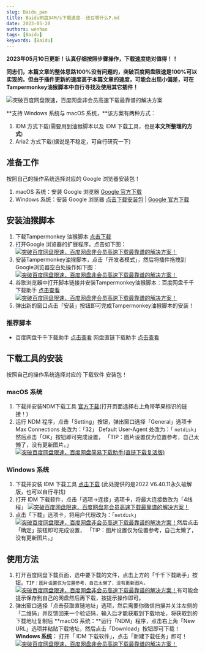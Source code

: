 ```yaml
---
slug: Baidu_pan
title: Baidu网盘34M/s下载速度--还在等什么❓.md
date: 2023-05-20
authors: wenhao
tags: [Baidu]
keywords: [Baidu]
---
```



**2023年05月10日更新！认真仔细按照步骤操作，下载速度绝对值得！！**

**同志们，本篇文章的整体思路100%没有问题的，突破百度网盘限速是100%可以实现的。但由于插件更新的速度高于本篇文章的速度，可能会出现小偏差，可在Tampermonkey油猴脚本中自行寻找及使用其它插件！**

<img src="https://img.foxmac.com/o/baidu-pan-speed-10.png" alt="突破百度网盘限速，百度网盘非会员高速下载最靠谱的解决方案" size="50%"/>

**支持 Windows 系统与 macOS 系统，**该方案有两种方式：

1. IDM 方式下载(需要用到油猴脚本以及 IDM 下载工具，也是**本文所整理的方式**)
2. Aria2 方式下载(据说是不稳定，可自行研究一下)

## 准备工作

按照自己的操作系统选择对应的 Google 浏览器安装包！

1. macOS 系统：安装 Google 浏览器 [Google 官方下载](https://www.google.cn/intl/zh-CN/chrome/)
2. Windows 系统：安装 Google 浏览器 [点击下载安装包](https://foxmac.lanzoul.com/i9IkJ02xby7i) | [Google 官方下载](https://www.google.cn/intl/zh-CN/chrome/)

## 安装油猴脚本

1. 下载Tampermonkey 油猴脚本 [点击下载](https://foxmac.lanzoul.com/iwtPO02xcg9i)
2. 打开Google 浏览器的扩展程序。点击如下图：
   [![突破百度网盘限速，百度网盘非会员高速下载最靠谱的解决方案！](https://img.foxmac.com/o/baidu-pan-speed-3.png?imageView2/1/w/2374/h/1408#)](https://img.foxmac.com/o/baidu-pan-speed-3.png)
3. 安装Tampermonkey油猴脚本，点击「开发者模式」，然后将插件拖拽到Google浏览器空白处操作如下图：
   [![突破百度网盘限速，百度网盘非会员高速下载最靠谱的解决方案！](https://img.foxmac.com/o/baidu-pan-speed-4.png?imageView2/1/w/2364/h/1364#)](https://img.foxmac.com/o/baidu-pan-speed-4.png)
4. 谷歌浏览器中打开脚本链接并安装Tampermonkey油猴脚本：百度网盘千千下载助手 [点击查看](https://greasyfork.org/zh-CN/scripts/463171-百度网盘千千下载助手)
   [![突破百度网盘限速，百度网盘非会员高速下载最靠谱的解决方案！](https://img.foxmac.com/o/baidu-pan-speed-5.png?imageView2/1/w/2138/h/1358#)](https://img.foxmac.com/o/baidu-pan-speed-5.png)
5. 弹出新的窗口点击「安装」按钮即可完成Tampermonkey油猴脚本的安装！

### 推荐脚本

- 百度网盘千千下载助手 [点击查看](https://greasyfork.org/zh-CN/scripts/463171-百度网盘千千下载助手)
  网盘直链下载助手 [点击查看](https://greasyfork.org/zh-CN/scripts/436446-网盘直链下载助手)

## 下载工具的安装

按照自己的操作系统选择对应的 下载软件 安装包！

### macOS 系统

1. 下载并安装NDM下载工具 [官方下载](http://www.neatdownloadmanager.com/index.php/en/)(打开页面选择右上角带苹果标识的链接！)
2. 运行 NDM 程序，点击「Setting」按钮，弹出窗口选择「General」选项卡
   Max Connections 处改为：「32」
   Default User-Agent 处改为：「 `netdisk`」
   然后点击「OK」按钮即可完成设置， 「TIP：图片设置仅为位置参考，自己太懒了，没有更新图片。」
   [![突破百度网盘限速，百度网盘简易下载助手(直链下载复活版)](https://img.foxmac.com/o/baidu-pan-speed-11.png?imageView2/1/w/2174/h/1316#)](https://img.foxmac.com/o/baidu-pan-speed-11.png)

### Windows 系统

1. 下载并安装 IDM 下载工具 [点击下载](https://foxmac.lanzoul.com/iJnpu02xd4sb) (此处提供的是2022 V6.40.11永久破解版，也可以自行寻找)
2. 打开 IDM 下载软件，点击「选项->连接」选项卡，将最大连接数改为「4线程」
   [![突破百度网盘限速，百度网盘非会员高速下载最靠谱的解决方案！](https://img.foxmac.com/o/baidu-pan-speed-6.png?imageView2/1/w/1976/h/1176#)](https://img.foxmac.com/o/baidu-pan-speed-6.png)
3. 点击「下载」选项卡，将用户代理改为：「`netdisk`」
   [![突破百度网盘限速，百度网盘非会员高速下载最靠谱的解决方案！](https://img.foxmac.com/o/baidu-pan-speed-7.png?imageView2/1/w/1934/h/1166#)](https://img.foxmac.com/o/baidu-pan-speed-7.png)然后点击「确定」按钮即可完成设置， 「TIP：图片设置仅为位置参考，自己太懒了，没有更新图片。」

## 使用方法

1. 打开百度网盘下载页面，选中要下载的文件，点击上方的「千千下载助手」按钮。`TIP：图片设置仅为位置参考，自己太懒了，没有更新图片。`
   [![突破百度网盘限速，百度网盘非会员高速下载最靠谱的解决方案！](https://img.foxmac.com/o/baidu-pan-speed-8.png?imageView2/1/w/2322/h/1370#)](https://img.foxmac.com/o/baidu-pan-speed-8.png)有可能会提示保存到自己的网盘然后再下载，按提示操作即可。
2. 弹出窗口选择「点击获取直链地址」选项，然后需要你微信扫描并关注左侧的「二维码」并反馈回来一个验证码，输入后才能获取到下载地址，将获取到的下载地址复制后
   **macOS 系统：**运行「NDM」程序，点击右上角「New URL」选项并粘贴下载地址，然后点击「Download」按钮即可下载！
   **Windows 系统：** 打开「 IDM 下载软件」，点击「新建下载任务」即可！
   [![突破百度网盘限速，百度网盘非会员高速下载最靠谱的解决方案！](https://img.foxmac.com/o/baidu-pan-speed-9.png?imageView2/1/w/2284/h/1472#)](https://img.foxmac.com/o/baidu-pan-speed-9.png)